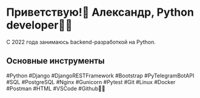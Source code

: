 # Приветствую!👋 Александр, Python developer👨‍💻
С 2022 года занимаюсь backend-разработкой на Python.

## Основные инструменты
#Python #Django #DjangoRESTFramework #Bootstrap #PyTelegramBotAPI #SQL #PostgreSQL #Nginx #Gunicorn #Pytest #Git #Linux #Docker #Postman #HTML #VSCode #Github🧙‍♂️

<!--
**AxeUnder/AxeUnder** is a ✨ _special_ ✨ repository because its `README.md` (this file) appears on your GitHub profile.

Here are some ideas to get you started:

- 🔭 I’m currently working on ...
- 🌱 I’m currently learning ...
- 👯 I’m looking to collaborate on ...
- 🤔 I’m looking for help with ...
- 💬 Ask me about ...
- 📫 How to reach me: ...
- 😄 Pronouns: ...
- ⚡ Fun fact: ...
-->
